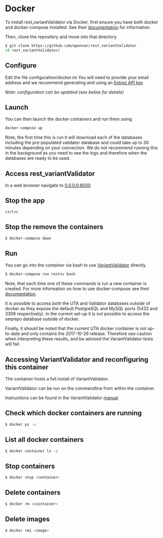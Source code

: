 # Docker

To install rest_variantValidator via Docker, first ensure you have both docker and docker-compose installed. 
See their [documentation](https://docs.docker.com/compose/install/) for information.

Then, clone the repository and move into that directory.

```bash
$ git clone https://github.com/openvar/rest_variantValidator
cd rest_variantValidator/
``` 

## Configure
Edit the file configuration/docker.ini
You will need to provide your email address and we recommend generating and using an [Entrez API key](https://ncbiinsights.ncbi.nlm.nih.gov/2017/11/02/new-api-keys-for-the-e-utilities/)

*Note: configuration can be updated (see below for details)*


## Launch
You can then launch the docker containers and run them using

```bash
docker-compose up
```

Note, the first time this is run it will download each of the databases including the pre-populated
validator database and could take up to 30 minutes depending on your connection. We do not recommend
running this in the background as you need to see the logs and therefore when the databases are
ready to be used.

## Access rest_variantValidator
In a web browser navigate to
[0.0.0.0:8000](http://0.0.0.0:8000/)

## Stop the app
`ctrl+c`

## Stop the remove the containers
```bash
$ docker-compose down
```

## Run
You can go into the container via bash to use
[VariantValidator](https://github.com/openvar/variantValidator/blob/develop_v1/docs/MANUAL.md) directly.

```bash
$ docker-compose run restvv bash
```

Note, that each time one of these commands is run a new container is created. 
For more information on how to use docker-compose see their [documentation](https://docs.docker.com/compose/).

It is possible to access both the UTA and Validator databases outside of docker as they expose the
 default PostgreSQL and MySQL ports (5432 and 3306 respectively). In the current set-up it is not possible to 
 access the seqrepo database outside of docker.
 
Finally, it should be noted that the current UTA docker container is not up-to-date and only contains the 
2017-10-26 release. Therefore use caution when interpreting these results, and be advised the
 VariantValidator tests will fail. 
 

## Accessing VariantValidator and reconfiguring this container
The container hosts a full install of VariantValidator. 

VariantValidator can be run on the commandline from within the container. 

Instructions can be found in the VariantValidator [manual](https://github.com/openvar/variantValidator/blob/develop_v1/docs/MANUAL.md)

## Check which docker containers are running

```bash
$ docker ps -a
```

## List all docker containers
```bash
$ docker container ls -a
```

## Stop containers

```bash
$ docker stop <container>
```

## Delete containers

```bash
$ docker rm <cointainer>
```

## Delete images
```bash
$ docker rmi <image>
```